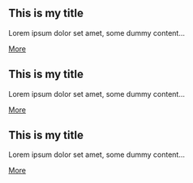 <html>
<head>
<link rel="stylesheet" href="../_css/cards.css">
</head>
<div class="cards">
  <div class="card">
    <div class="pic" style="background-image: url('https://byjaris.com/code/img-small/12.jpg')"></div>
    <div class="ttl">
      <h2 class="h2">This is my title</h2>
      <p class="subtitle">Lorem ipsum dolor set amet, some dummy content...</p>
      <a href="#" class="btn">More</a>
    </div>
  </div>

  <div class="card">
    <div class="pic" style="background-image: url('https://byjaris.com/code/img-small/13.jpg')"></div>
    <div class="ttl">
      <h2 class="h2">This is my title</h2>
      <p class="subtitle">Lorem ipsum dolor set amet, some dummy content...</p>
      <a href="#" class="btn">More</a>
    </div>
  </div>

  <div class="card">
    <div class="pic" style="background-image: url('https://byjaris.com/code/img-small/14.jpg')"></div>
    <div class="ttl">
      <h2 class="h2">This is my title</h2>
      <p class="subtitle">Lorem ipsum dolor set amet, some dummy content...</p>
      <a href="#" class="btn">More</a>
    </div>
  </div> 
</div>  
</html>